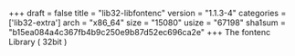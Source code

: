 +++
draft = false
title = "lib32-libfontenc"
version = "1.1.3-4"
categories = ['lib32-extra']
arch = "x86_64"
size = "15080"
usize = "67198"
sha1sum = "b15ea084a4c367fb4b9c250e9b87d52ec696ca2e"
+++
The fontenc Library ( 32bit )